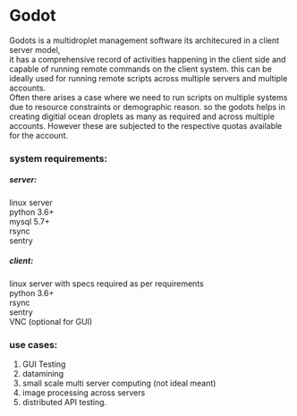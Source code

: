 # Godot  
Godots is a multidroplet management software its architecured in a client server model,  
it has a comprehensive record of activities happening in the client side and capable of running remote commands on the client system.
this can be ideally used for running remote scripts across multiple servers and multiple accounts.  
Often there arises a case where we need to run scripts on multiple systems due to resource constraints or demographic reason.
so the godots helps in creating digitial ocean droplets as many as required and across multiple accounts. However these are subjected to the respective quotas available for the account.

### system requirements:
##### server:
linux server   
python 3.6+   
mysql 5.7+  
rsync    
sentry  

##### client:
linux server with specs required as per requirements  
python 3.6+  
rsync  
sentry  
VNC (optional for GUI)  

### use cases:  
1) GUI Testing  
2) datamining  
3) small scale multi server computing (not ideal meant)  
4) image processing across servers  
5) distributed API testing.  
